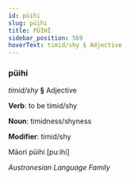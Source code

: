 ```yaml
---
id: püihi
slug: püihi
title: PÜİHİ
sidebar_position: 569
hoverText: timid/shy § Adjective
---
```


### püihi

*timid/shy* **§** Adjective

**Verb**: to be timid/shy

**Noun**: timidness/shyness

**Modifier**: timid/shy

Māori pūihi [puːihi]

*Austronesian Language Family*
